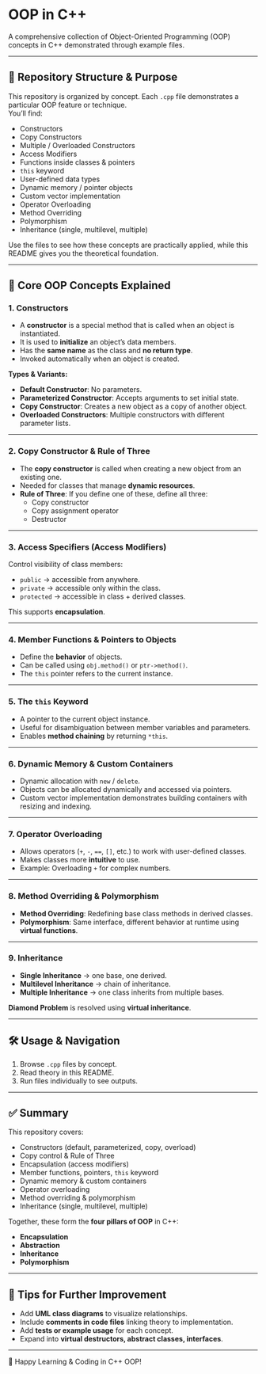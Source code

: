 # OOP in C++  
A comprehensive collection of Object-Oriented Programming (OOP) concepts in C++ demonstrated through example files.

---

## 📂 Repository Structure & Purpose

This repository is organized by concept. Each `.cpp` file demonstrates a particular OOP feature or technique.  
You’ll find:

- Constructors  
- Copy Constructors  
- Multiple / Overloaded Constructors  
- Access Modifiers  
- Functions inside classes & pointers  
- `this` keyword  
- User-defined data types  
- Dynamic memory / pointer objects  
- Custom vector implementation  
- Operator Overloading  
- Method Overriding  
- Polymorphism  
- Inheritance (single, multilevel, multiple)  

Use the files to see how these concepts are practically applied, while this README gives you the theoretical foundation.

---

## 🧱 Core OOP Concepts Explained

### 1. Constructors  
- A **constructor** is a special method that is called when an object is instantiated.  
- It is used to **initialize** an object’s data members.  
- Has the **same name** as the class and **no return type**.  
- Invoked automatically when an object is created.  

**Types & Variants:**
- **Default Constructor**: No parameters.  
- **Parameterized Constructor**: Accepts arguments to set initial state.  
- **Copy Constructor**: Creates a new object as a copy of another object.  
- **Overloaded Constructors**: Multiple constructors with different parameter lists.

---

### 2. Copy Constructor & Rule of Three  

- The **copy constructor** is called when creating a new object from an existing one.  
- Needed for classes that manage **dynamic resources**.  
- **Rule of Three**: If you define one of these, define all three:  
  - Copy constructor  
  - Copy assignment operator  
  - Destructor  

---

### 3. Access Specifiers (Access Modifiers)

Control visibility of class members:

- `public` → accessible from anywhere.  
- `private` → accessible only within the class.  
- `protected` → accessible in class + derived classes.  

This supports **encapsulation**.

---

### 4. Member Functions & Pointers to Objects

- Define the **behavior** of objects.  
- Can be called using `obj.method()` or `ptr->method()`.  
- The `this` pointer refers to the current instance.

---

### 5. The `this` Keyword

- A pointer to the current object instance.  
- Useful for disambiguation between member variables and parameters.  
- Enables **method chaining** by returning `*this`.

---

### 6. Dynamic Memory & Custom Containers

- Dynamic allocation with `new` / `delete`.  
- Objects can be allocated dynamically and accessed via pointers.  
- Custom vector implementation demonstrates building containers with resizing and indexing.

---

### 7. Operator Overloading

- Allows operators (`+`, `-`, `==`, `[]`, etc.) to work with user-defined classes.  
- Makes classes more **intuitive** to use.  
- Example: Overloading `+` for complex numbers.

---

### 8. Method Overriding & Polymorphism

- **Method Overriding**: Redefining base class methods in derived classes.  
- **Polymorphism**: Same interface, different behavior at runtime using **virtual functions**.  

---

### 9. Inheritance

- **Single Inheritance** → one base, one derived.  
- **Multilevel Inheritance** → chain of inheritance.  
- **Multiple Inheritance** → one class inherits from multiple bases.  

**Diamond Problem** is resolved using **virtual inheritance**.

---

## 🛠 Usage & Navigation

1. Browse `.cpp` files by concept.  
2. Read theory in this README.  
3. Run files individually to see outputs.  

---

## ✅ Summary

This repository covers:  

- Constructors (default, parameterized, copy, overload)  
- Copy control & Rule of Three  
- Encapsulation (access modifiers)  
- Member functions, pointers, `this` keyword  
- Dynamic memory & custom containers  
- Operator overloading  
- Method overriding & polymorphism  
- Inheritance (single, multilevel, multiple)  

Together, these form the **four pillars of OOP** in C++:  
- **Encapsulation**  
- **Abstraction**  
- **Inheritance**  
- **Polymorphism**

---

## 📌 Tips for Further Improvement

- Add **UML class diagrams** to visualize relationships.  
- Include **comments in code files** linking theory to implementation.  
- Add **tests or example usage** for each concept.  
- Expand into **virtual destructors, abstract classes, interfaces**.  

---

🚀 Happy Learning & Coding in C++ OOP!  
